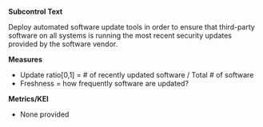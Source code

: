 **Subcontrol Text**

Deploy automated software update tools in order to ensure that third-party software on all systems is running the most recent security updates provided by the software vendor.

**Measures**

* Update ratio[0,1] = # of recently updated software / Total # of software
* Freshness = how frequently software are updated?

**Metrics/KEI**

* None provided
